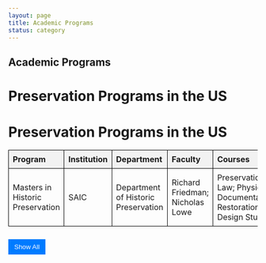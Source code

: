 ```yaml
---
layout: page
title: Academic Programs
status: category
---
```


## Academic Programs

# Preservation Programs in the US
# Preservation Programs in the US

<style>
    table {
        width: 100%;
        border-collapse: collapse;
    }
    th, td {
        border: 1px solid black;
        padding: 8px;
        text-align: left;
    }
    th {
        background-color: #f2f2f2;
    }
    .hiddenRow {
        display: none;
    }
    button {
        margin-top: 10px;
        padding: 8px 12px;
        background-color: #007bff;
        color: white;
        border: none;
        cursor: pointer;
    }
    button:hover {
        background-color: #0056b3;
    }
</style>

<table id="academicTable">
    <thead>
        <tr>
            <th>Program</th>
            <th>Institution</th>
            <th>Department</th>
            <th>Faculty</th>
            <th>Courses</th>
            <th>Link</th>
            <th>Exhibitions</th>
        </tr>
    </thead>
    <tbody>
        <tr>
            <td>Masters in Historic Preservation</td>
            <td>SAIC</td>
            <td>Department of Historic Preservation</td>
            <td>Richard Friedman; Nicholas Lowe</td>
            <td>Preservation Law; Physical Documentation; Restoration Design Studio</td>
            <td><a href="https://www.saic.edu/historic-preservation" target="_blank">Program Link</a></td><td><a href="https://www.saic.edu/historic-preservation/people/projects" target="_blank">Projects</a></td></tr>
        <tr class="hiddenRow">
            <td>Master of Historic Preservation</td>
            <td>University of Florida</td>
            <td>College of Design, Construction and Planning</td>
            <td>Cleary Larkin; Linda Stevenson</td>
            <td>DCP 6710 History and Theory of Historic Preservation

https://dcp.ufl.edu/wp-content/uploads/2019/07/DCP4000-Syllabus_Fall-2019_preliminary.pdf

DCP 6714 – Built Heritage Documentation</td>
            <td><a href="https://dcp.ufl.edu/historic-preservation/" target="_blank">Program Link</a></td><td><a href="https://dcp.ufl.edu/historic-preservation/projects/" target="_blank">Projects</a></td></tr>
        <tr class="hiddenRow">
            <td>Master of Science in Historic Preservation; Ph.D. in Historic Preservation</td>
            <td>University of Texas</td>
            <td>School of Architecture</td>
            <td>Tara Dudley; Juliana Felkner</td>
            <td>American Architecture; National Register Documentation; Materials Conservation: Laboratory Methods; Preservation Law</td>
            <td><a href="https://soa.utexas.edu/historic-preservation/courses-overview" target="_blank">Program Link</a></td><td><a href="https://soa.utexas.edu/historic-preservation/resources" target="_blank">Projects</a></td></tr>
        <tr class="hiddenRow">
            <td>Master of Science in Historic Preservation</td>
            <td>Clemson University</td>
            <td>School of Architecture</td>
            <td>Amalia Leifeste</td>
            <td>History and Theory of Historic Preservation; American Architecture; Preservation Studio; Conservation Laboratory Science; Adaptive Use</td>
            <td><a href="https://www.clemson.edu/caac/academics/architecture/programs/historic-preservation/mshp.html" target="_blank">Program Link</a></td><td><a href="https://open.clemson.edu/theses_historic_pres/" target="_blank">Projects</a></td></tr>
        <tr class="hiddenRow">
            <td>Historic Preservation, MSHP</td>
            <td>University of Pennsylvania</td>
            <td>Weitzman School of Design</td>
            <td>Frank G. Matero; Randall F. Mason</td>
            <td>American Architecture; Public History of the Built Environment: Theory and Practice; Preservation Through Public Policy; Conservation Science</td>
            <td><a href="https://catalog.upenn.edu/graduate/programs/historic-preservation-mshp/" target="_blank">Program Link</a></td><td><a href="https://www.design.upenn.edu/historic-preservation/thesis" target="_blank">Projects</a></td></tr>
        <tr class="hiddenRow">
            <td>Initiative in the History of the Built Environment, Doctoral Fellows</td>
            <td>University of Pennsylvania</td>
            <td>Weitzman School of Design</td>
            <td>Francesca Russello Ammon</td>
            <td>nan</td>
            <td><a href="https://www.design.upenn.edu/city-regional-planning/hbe" target="_blank">Program Link</a></td><td>N/A</td></tr>
        <tr class="hiddenRow">
            <td>MS in Historic Preservation; Undergraduate minor</td>
            <td>University of Oregon</td>
            <td>School of Architecture</td>
            <td>Chris Bell; Larissa Rudnicki</td>
            <td>Pacific Northwest Preservation Field School; Preservation Economics; Legal Issues in Historic Preservation; American Architecture
from a Preservation Perspective</td>
            <td><a href="https://archenvironment.uoregon.edu/hp" target="_blank">Program Link</a></td><td><a href="https://archenvironment.uoregon.edu/hp/research" target="_blank">Projects</a></td></tr>
        <tr class="hiddenRow">
            <td>History, Theory, and Preservation (HTP), part of Architecture major; Graduate Minor in Heritage Studies</td>
            <td>UIUC</td>
            <td>School of Architecture</td>
            <td>Kathryn E. Holliday</td>
            <td>Special Problems in Urbanism</td>
            <td><a href="https://arch.illinois.edu/programs-applying/program-areas/htp/" target="_blank">Program Link</a></td><td><a href="https://arch.illinois.edu/programs-applying/chicago-studio/" target="_blank">Projects</a></td></tr>
        <tr class="hiddenRow">
            <td>Master of Historic Preservation and Master of Real Estate Development (dual degree)</td>
            <td>University of Maryland</td>
            <td>Graduate school</td>
            <td>Rhonda Sincavage; Frederick Stachura</td>
            <td>Preservation Policy and Planning; Historic Preservation Professional Practice; Historic Preservation Studio Workshop; Historic Preservation Law</td>
            <td><a href="https://academiccatalog.umd.edu/graduate/programs/historic-preservation-real-estate-development-hpdv/historic-preservation-real-estate-development-dual-degree-mhp-mred/" target="_blank">Program Link</a></td><td>N/A</td></tr>
        <tr class="hiddenRow">
            <td>Historic Preservation, MS</td>
            <td>Pratt College</td>
            <td>Graduate Center for Planning and the Environment</td>
            <td>Vicki Weiner; Harriet Harriss</td>
            <td>History and Theory of Preservation; Preservation Law and Policy; PDF</td>
            <td><a href="https://www.pratt.edu/architecture/graduate-center-for-planning-and-the-environment/historic-preservation-ms/" target="_blank">Program Link</a></td><td><a href="https://www.pratt.edu/architecture/graduate-center-for-planning-and-the-environment/historic-preservation-ms/student-achievement/" target="_blank">Projects</a></td></tr>
        <tr class="hiddenRow">
            <td>Historic Preservation Certificate; Online MDS in Historic Preservation
</td>
            <td>Boston Architectural College</td>
            <td>nan</td>
            <td>nan</td>
            <td>Historic Preservation Philosophy and Practice; Adaptive Reuse and Development Process</td>
            <td><a href="https://the-bac.edu/continuing-education/certificates/historic-preservation-certificate" target="_blank">Program Link</a></td><td>N/A</td></tr>
        <tr class="hiddenRow">
            <td>Diploma in Heritage Conservation</td>
            <td>Willowbank School of Restoration Arts</td>
            <td>nan</td>
            <td>Ashleigh Bell; Alex Blades</td>
            <td>History of Architecture; Window Conservation; Heritage Project Management</td>
            <td><a href="https://www.willowbank.ca/" target="_blank">Program Link</a></td><td>N/A</td></tr>
        <tr class="hiddenRow">
            <td>Master of Science in Historic Preservation</td>
            <td>Notre Dame</td>
            <td>School of Architecture</td>
            <td>Steven Semes; Paul Kapp</td>
            <td>nan</td>
            <td><a href="https://architecture.nd.edu/academics/graduate-programs/m-s-historic-preservation/" target="_blank">Program Link</a></td><td>N/A</td></tr>
    </tbody>
</table>

<!-- Show/Hide Button -->
<button id="toggleRows" onclick="toggleRows()">Show All</button>

<script>
function toggleRows() {
    var hiddenRows = document.querySelectorAll(".hiddenRow");
    var button = document.getElementById("toggleRows");

    hiddenRows.forEach(row => {
        row.style.display = (row.style.display === "none" || row.style.display === "") ? "table-row" : "none";
    });

    button.textContent = (button.textContent === "Show All") ? "Hide All" : "Show All";
}

// Initially hide extra rows
document.addEventListener("DOMContentLoaded", function() {
    document.querySelectorAll(".hiddenRow").forEach(row => row.style.display = "none");
});
</script>

